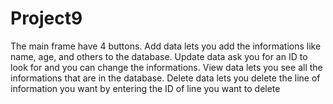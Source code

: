 # Project9
The main frame have 4 buttons.
Add data lets you add the informations like name, age, and others to the database.
Update data ask you for an ID to look for and you can change the informations.
View data lets you see all the informations that are in the database.
Delete data lets you delete the line of information you want by entering the ID of line you want to delete
